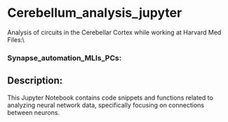 # Cerebellum_analysis_jupyter
Analysis of circuits in the Cerebellar Cortex while working at Harvard Med\
Files:\
### Synapse_automation_MLIs_PCs:
## Description:
This Jupyter Notebook contains code snippets and functions related to analyzing neural network data, specifically focusing on connections between neurons.
